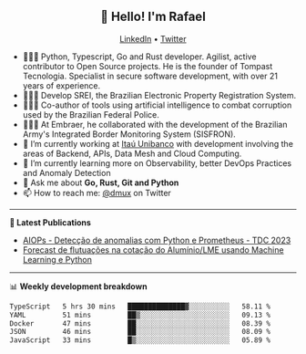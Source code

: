 <h2 align="center">👋 Hello! I'm Rafael</h2>
<p align="center">
  <a href="https://www.linkedin.com/in/rafaelsales">LinkedIn</a> •
  <a href="https://twitter.com/dmux">Twitter</a>
</p>


- 👨🏻‍💻 Python, Typescript, Go and Rust developer. Agilist, active contributor to Open Source projects. He is the founder of Tompast Tecnologia. Specialist in secure software development, with over 21 years of experience.
- 👨🏻‍💻 Develop SREI, the Brazilian Electronic Property Registration System.
- 👨🏻‍💻 Co-author of tools using artificial intelligence to combat corruption used by the Brazilian Federal Police.
- 👨🏻‍💻 At Embraer, he collaborated with the development of the Brazilian Army's Integrated Border Monitoring System (SISFRON).
- 🔭 I’m currently working at [Itaú Unibanco](https://www.itau.com.br) with development involving the areas of Backend, APIs, Data Mesh and Cloud Computing.
- 🌱 I’m currently learning more on Observability, better DevOps Practices and Anomaly Detection
- 💬 Ask me about **Go, Rust, Git and Python**
- 📫 How to reach me: [@dmux](https://twitter.com/dmux) on Twitter

-------

**📝 Latest Publications**

<!-- BLOG-POST-LIST:START -->
- [AIOPs - Detecção de anomalias com Python e Prometheus - TDC 2023](https://www.linkedin.com/posts/rafaelsales_aiops-detec%C3%A7%C3%A3o-de-anomalias-com-python-activity-7110731103132372992-LHMO?utm_source=share&utm_medium=member_desktop)
- [Forecast de flutuações na cotação do Alumínio/LME usando Machine Learning e Python](https://www.linkedin.com/pulse/forecast-de-flutua%C3%A7%C3%B5es-na-cota%C3%A7%C3%A3o-do-alum%C3%ADniolme-usando-rafael-sales)
<!-- BLOG-POST-LIST:END -->

-------

📊 **Weekly development breakdown**
<!--START_SECTION:waka-->

```txt
TypeScript   5 hrs 30 mins   ██████████████▓░░░░░░░░░░   58.11 %
YAML         51 mins         ██▒░░░░░░░░░░░░░░░░░░░░░░   09.13 %
Docker       47 mins         ██░░░░░░░░░░░░░░░░░░░░░░░   08.39 %
JSON         46 mins         ██░░░░░░░░░░░░░░░░░░░░░░░   08.09 %
JavaScript   33 mins         █▒░░░░░░░░░░░░░░░░░░░░░░░   05.89 %
```

<!--END_SECTION:waka-->
